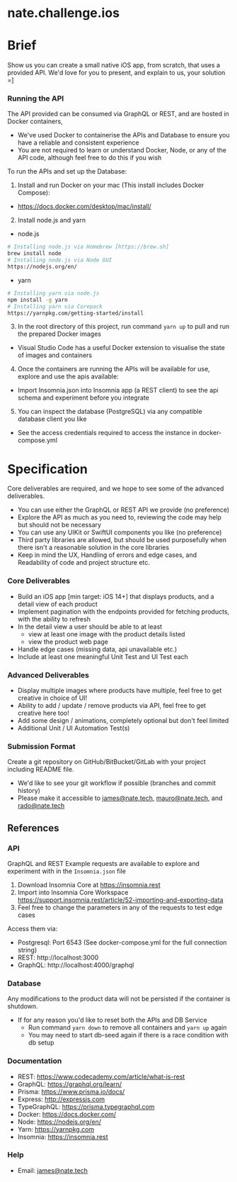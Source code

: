# nate.challenge.ios

# Brief
Show us you can create a small native iOS app, from scratch, that uses a provided API.
We'd love for you to present, and explain to us, your solution =]

### Running the API
The API provided can be consumed via GraphQL or REST, and are hosted in Docker containers, 
- We've used Docker to containerise the APIs and Database to ensure you have a reliable and consistent experience
- You are not required to learn or understand Docker, Node, or any of the API code, although feel free to do this if you wish

To run the APIs and set up the Database:
1. Install and run Docker on your mac (This install includes Docker Compose): 
- https://docs.docker.com/desktop/mac/install/
2. Install node.js and yarn
- node.js
```bash
# Installing node.js via Homebrew [https://brew.sh]
brew install node
# Installing node.js via Node GUI
https://nodejs.org/en/
```
- yarn
```bash
# Installing yarn via node.js
npm install -g yarn
# Installing yarn via Corepack
https://yarnpkg.com/getting-started/install
```
3. In the root directory of this project, run command `yarn up` to pull and run the prepared Docker images
- Visual Studio Code has a useful Docker extension to visualise the state of images and containers
4. Once the containers are running the APIs will be available for use, explore and use the apis available:
- Import Insomnia.json into Insomnia app (a REST client) to see the api schema and experiment before you integrate
5. You can inspect the database (PostgreSQL) via any compatible database client you like
- See the access credentials required to access the instance in docker-compose.yml

# Specification

Core deliverables are required, and we hope to see some of the advanced deliverables.
- You can use either the GraphQL or REST API we provide (no preference)
- Explore the API as much as you need to, reviewing the code may help but should not be necessary
- You can use any UIKit or SwiftUI components you like (no preference)
- Third party libraries are allowed, but should be used purposefully when there isn't a reasonable solution in the core libraries
- Keep in mind the UX, Handling of errors and edge cases, and Readability of code and project structure etc.

### Core Deliverables
- Build an iOS app [min target: iOS 14+] that displays products, and a detail view of each product
- Implement pagination with the endpoints provided for fetching products, with the ability to refresh
- In the detail view a user should be able to at least
  - view at least one image with the product details listed
  - view the product web page
- Handle edge cases (missing data, api unavailable etc.)
- Include at least one meaningful Unit Test and UI Test each

### Advanced Deliverables
- Display multiple images where products have multiple, feel free to get creative in choice of UI!
- Ability to add / update / remove products via API, feel free to get creative here too!
- Add some design / animations, completely optional but don't feel limited
- Additional Unit / UI Automation Test(s)

### Submission Format
Create a git repository on GitHub/BitBucket/GitLab with your project including README file.
- We'd like to see your git workflow if possible (branches and commit history)
- Please make it accessible to james@nate.tech, mauro@nate.tech, and rado@nate.tech

## References

### API
GraphQL and REST Example requests are available to explore and experiment with in the `Insomnia.json` file
1. Download Insomnia Core at https://insomnia.rest
2. Import into Insomnia Core Workspace https://support.insomnia.rest/article/52-importing-and-exporting-data
3. Feel free to change the parameters in any of the requests to test edge cases

Access them via:
- Postgresql: Port 6543 (See docker-compose.yml for the full connection string)
- REST: http://localhost:3000
- GraphQL: http://localhost:4000/graphql

### Database
Any modifications to the product data will not be persisted if the container is shutdown.
- If for any reason you'd like to reset both the APIs and DB Service
  - Run command `yarn down` to remove all containers and `yarn up` again
  - You may need to start db-seed again if there is a race condition with db setup

### Documentation
- REST: https://www.codecademy.com/article/what-is-rest
- GraphQL: https://graphql.org/learn/
- Prisma: https://www.prisma.io/docs/
- Express: http://expressjs.com
- TypeGraphQL: https://prisma.typegraphql.com
- Docker: https://docs.docker.com/
- Node: https://nodejs.org/en/
- Yarn: https://yarnpkg.com
- Insomnia: https://insomnia.rest

### Help
- Email: james@nate.tech
